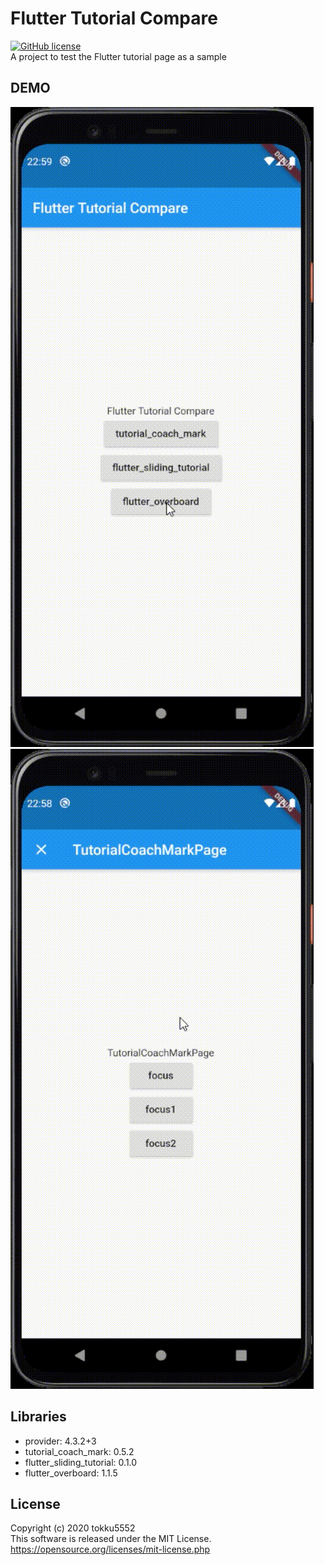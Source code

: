# Flutter Tutorial Compare 
[![GitHub license](https://img.shields.io/github/license/tokku5552/flutter_tutorial_compare)](https://github.com/tokku5552/flutter_tutorial_compare)  
A project to test the Flutter tutorial page as a sample  

## DEMO
![Screenshot showing](docs/images/flutter_overboard_demo.gif "flutter_overboard")
![Screenshot showing](docs/images/tutorial_coach_mark_demo.gif "tutorial_coach_mark_demo")

## Libraries
- provider: 4.3.2+3  
- tutorial_coach_mark: 0.5.2  
- flutter_sliding_tutorial: 0.1.0  
- flutter_overboard: 1.1.5  

## License
Copyright (c) 2020 tokku5552  
This software is released under the MIT License.  
https://opensource.org/licenses/mit-license.php  

